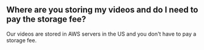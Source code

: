 ## Where are you storing my videos and do I need to pay the storage fee?

Our videos are stored in AWS servers in the US and you don't have to pay a storage fee.
